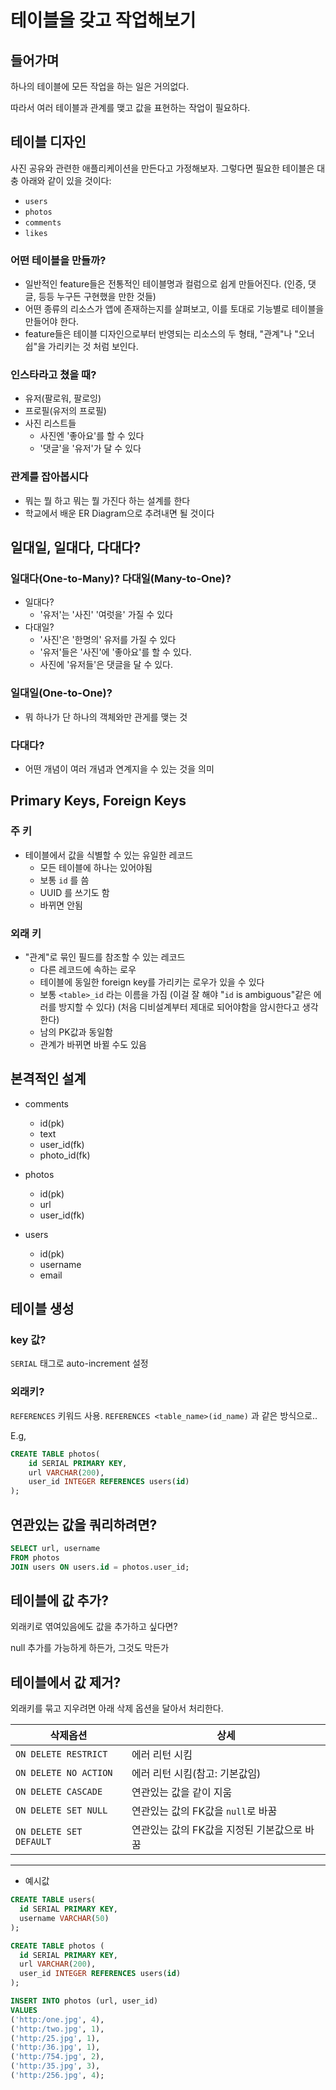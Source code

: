 # 테이블을 갖고 작업해보기

## 들어가며

하나의 테이블에 모든 작업을 하는 일은 거의없다.

따라서 여러 테이블과 관계를 맺고 값을 표현하는 작업이 필요하다.

## 테이블 디자인

사진 공유와 관련한 애플리케이션을 만든다고 가정해보자. 그렇다면 필요한 테이블은 대충 아래와 같이 있을 것이다:

- `users`
- `photos`
- `comments`
- `likes`

### 어떤 테이블을 만들까?

- 일반적인 feature들은 전통적인 테이블명과 컬럼으로 쉽게 만들어진다. (인증, 댓글, 등등 누구든 구현했을 만한 것들)
- 어떤 종류의 리소스가 앱에 존재하는지를 살펴보고, 이를 토대로 기능별로 테이블을 만들어야 한다.
- feature들은 테이블 디자인으로부터 반영되는 리소스의 두 형태, "관계"나 "오너쉽"을 가리키는 것 처럼 보인다.

### 인스타라고 쳤을 때?

- 유저(팔로워, 팔로잉)
- 프로필(유저의 프로필)
- 사진 리스트들
  - 사진엔 '좋아요'를 할 수 있다
  - '댓글'을 '유저'가 달 수 있다

### 관계를 잡아봅시다

- 뭐는 뭘 하고 뭐는 뭘 가진다 하는 설계를 한다
- 학교에서 배운 ER Diagram으로 추려내면 될 것이다

## 일대일, 일대다, 다대다?

### 일대다(One-to-Many)? 다대일(Many-to-One)?

- 일대다?
  - '유저'는 '사진' '여럿을' 가질 수 있다
- 다대일?
  - '사진'은 '한명의' 유저를 가질 수 있다
  - '유저'들은 '사진'에 '좋아요'를 할 수 있다.
  - 사진에 '유저들'은 댓글을 달 수 있다.

### 일대일(One-to-One)?

- 뭐 하나가 단 하나의 객체와만 관게를 맺는 것

### 다대다?

- 어떤 개념이 여러 개념과 연계지을 수 있는 것을 의미

## Primary Keys, Foreign Keys

### 주 키

- 테이블에서 값을 식별할 수 있는 유일한 레코드
  - 모든 테이블에 하나는 있어야됨
  - 보통 `id` 를 씀
  - UUID 를 쓰기도 함
  - 바뀌면 안됨

### 외래 키

- "관계"로 묶인 필드를 참조할 수 있는 레코드
  - 다른 레코드에 속하는 로우
  - 테이블에 동일한 foreign key를 가리키는 로우가 있을 수 있다
  - 보통 `<table>_id` 라는 이름을 가짐 (이걸 잘 해야 "`id` is ambiguous"같은 에러를 방지할 수 있다) (처음 디비설계부터 제대로 되어야함을 암시한다고 생각한다)
  - 남의 PK값과 동일함
  - 관계가 바뀌면 바뀔 수도 있음

## 본격적인 설계

- comments

  - id(pk)
  - text
  - user_id(fk)
  - photo_id(fk)

- photos

  - id(pk)
  - url
  - user_id(fk)

- users
  - id(pk)
  - username
  - email

## 테이블 생성

### key 값?

`SERIAL` 태그로 auto-increment 설정

### 외래키?

`REFERENCES` 키워드 사용. `REFERENCES <table_name>(id_name)` 과 같은 방식으로..

E.g,

```sql
CREATE TABLE photos(
    id SERIAL PRIMARY KEY,
    url VARCHAR(200),
    user_id INTEGER REFERENCES users(id)
);
```

## 연관있는 값을 쿼리하려면?

```sql
SELECT url, username
FROM photos
JOIN users ON users.id = photos.user_id;
```

## 테이블에 값 추가?

외래키로 엮여있음에도 값을 추가하고 싶다면?

null 추가를 가능하게 하든가, 그것도 막든가

## 테이블에서 값 제거?

외래키를 묶고 지우려면 아래 삭제 옵션을 달아서 처리한다.

| 삭제옵션                | 상세                                        |
| ----------------------- | ------------------------------------------- |
| `ON DELETE RESTRICT`    | 에러 리턴 시킴                              |
| `ON DELETE NO ACTION`   | 에러 리턴 시킴(참고: 기본값임)              |
| `ON DELETE CASCADE`     | 연관있는 값을 같이 지움                     |
| `ON DELETE SET NULL`    | 연관있는 값의 FK값을 `null`로 바꿈          |
| `ON DELETE SET DEFAULT` | 연관있는 값의 FK값을 지정된 기본값으로 바꿈 |

---

- 예시값

```sql
CREATE TABLE users(
  id SERIAL PRIMARY KEY,
  username VARCHAR(50)
);

CREATE TABLE photos (
  id SERIAL PRIMARY KEY,
  url VARCHAR(200),
  user_id INTEGER REFERENCES users(id)
);

INSERT INTO photos (url, user_id)
VALUES
('http:/one.jpg', 4),
('http:/two.jpg', 1),
('http:/25.jpg', 1),
('http:/36.jpg', 1),
('http:/754.jpg', 2),
('http:/35.jpg', 3),
('http:/256.jpg', 4);
```
